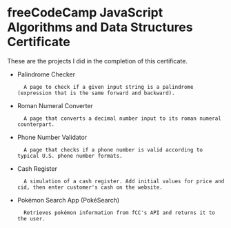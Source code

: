 # freeCodeCamp JavaScript Algorithms and Data Structures Certificate

These are the projects I did in the completion of this certificate.

* Palindrome Checker

        A page to check if a given input string is a palindrome (expression that is the same forward and backward).

* Roman Numeral Converter
       
        A page that converts a decimal number input to its roman numeral counterpart.

* Phone Number Validator

        A page that checks if a phone number is valid according to typical U.S. phone number formats.

* Cash Register

        A simulation of a cash register. Add initial values for price and cid, then enter customer's cash on the website.

* Pokémon Search App (PokéSearch)

        Retrieves pokémon information from fCC's API and returns it to the user.

